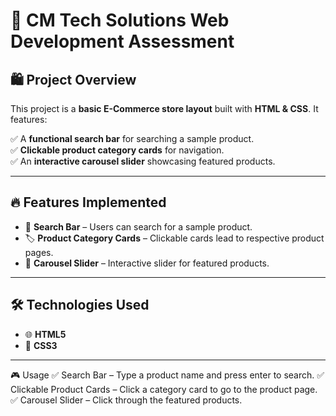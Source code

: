 # 🚀 CM Tech Solutions Web Development Assessment  

## 🛍️ Project Overview  
This project is a **basic E-Commerce store layout** built with **HTML & CSS**. It features:  

✅ A **functional search bar** for searching a sample product.  
✅ **Clickable product category cards** for navigation.  
✅ An **interactive carousel slider** showcasing featured products.  

---

## 🔥 Features Implemented  
- 🔎 **Search Bar** – Users can search for a sample product.  
- 🏷 **Product Category Cards** – Clickable cards lead to respective product pages.  
- 🎠 **Carousel Slider** – Interactive slider for featured products.  

---

## 🛠 Technologies Used  
- 🌐 **HTML5**  
- 🎨 **CSS3**  

---

🎮 Usage
✅ Search Bar – Type a product name and press enter to search.
✅ Clickable Product Cards – Click a category card to go to the product page.
✅ Carousel Slider – Click through the featured products.
